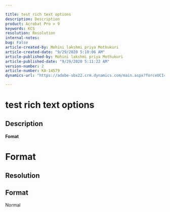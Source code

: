 ```yaml
---

title: test rich text options  
description: Description  
product: Acrobat Pro > 9  
keywords: KCS  
resolution: Resolution  
internal-notes:   
bug: False  
article-created-by: Mohini lakshmi priya Mothukuri  
article-created-date: "9/29/2020 5:10:06 AM"  
article-published-by: Mohini lakshmi priya Mothukuri  
article-published-date: "9/29/2020 5:11:22 AM"  
version-number: 2  
article-number: KA-14579  
dynamics-url: "https://adobe-sbx22.crm.dynamics.com/main.aspx?forceUCI=1&pagetype=entityrecord&etn=knowledgearticle&id=752bc305-1202-eb11-a813-000d3a98f7e7"

---
```


# test rich text options

## Description

#### Fomat

# Format

## Resolution

## Format


Normal

